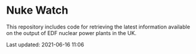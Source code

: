 # Nuke Watch

This repository includes code for retrieving the latest information available on the output of EDF nuclear power plants in the UK.

Last updated: 2021-06-16 11:06